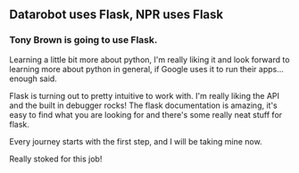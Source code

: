 ## Datarobot uses Flask, NPR uses Flask

### Tony Brown is going to use Flask.

Learning a little bit more about python, I'm really liking it and
look forward to learning more about python in general, if Google uses
it to run their apps... enough said.

Flask is turning out to pretty intuitive to work with. I'm really liking
the API and the built in debugger rocks! The flask documentation is amazing,
it's easy to find what you are looking for and there's some really neat stuff
for flask.

Every journey starts with the first step, and I will be taking mine now.

Really stoked for this job!
